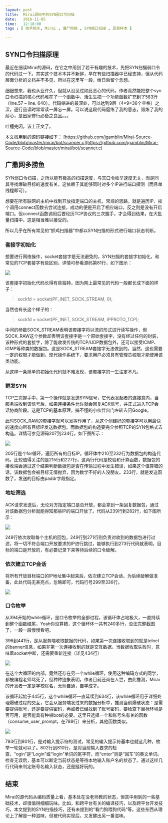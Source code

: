 ```yaml
--- 
layout: post
title:  Mirai源码中的SYN弱口令扫描
date:   2016-11-05
time:   12:18:00
tags : [ 技术相关, Mirai , 僵尸网络 , SYN端口扫描 , 恶意样本 ]

---
```


## SYN口令扫描原理  

最近在细读Mirai的源码，在它之中用到了若干有趣的技术，先把SYN扫描弱口令的代码过一下。其实这个技术本并不新鲜，早在有些扫描器中已经支持，但从代码层面分析的文档并不多见，所以在这里写一段，给日后留个念想。


细细想来，我也从业许久，但就从没见过如此恶心的代码，作者竟然能把整个syn口令扫描的核心代码堆在了一个函数中，活生生把一个功能函数扩充到了583行（line.57 – line. 640）。代码缩进的最深处，可以达到9层（4*9=36个空格）之深，逐行品读时常常读一屏忘一屏。可以说这段代码磨练了我的意志，锻炼了我的耐心，是出家修行必备之良品。。。

吐槽完闭，该上正文了。

本文档用到的源码链接如下：
[https://github.com/jgamblin/Mirai-Source-Code/blob/master/mirai/bot/scanner.c](https://github.com/jgamblin/Mirai-Source-Code/blob/master/mirai/bot/scanner.c)


## 广撒网多捞鱼

SYN弱口令扫描，之所以能有极高的扫描速度，与其口令枚举速度无关，而是同其寻找爆破目标的速度有关。这依赖于其能够同时对多个IP进行端口探测（而且单线程即可）。

想要在所有联网的主机中找到开放指定端口的主机，常规的思路，就是遍历IP，挨个调用connect函数去尝试连接，成功的便是开启了相应端口，反之则是没有开启端口。但connect函数调用后要经历TCP协议的三次握手，才会得到结果，在大批量扫描中，这是相当难以接受的。

所以几乎在所有常见的“抓鸡扫描器”中都以SYN扫描的形式进行端口状态判断。

### 套接字初始化

想要进行网络操作，socket套接字是无法避免的，SYN扫描的套接字初始化，和常见的TCP套接字有些区别，详情可参看源码第81行，如下图示：

![](http://rootkiter.com/images/2016_11_05_12_12/1.png)

该套接字初始化代码长得有些独特，因为网上最常见的代码一般都长成下面的样子：

> sockfd = socket(PF_INET, SOCK_STREAM, 0);

当然也有长这个样子的：

> sockfd = socket(PF_INET, SOCK_STREAM, IPPROTO_TCP);
 
中间的参数SOCK_STREAM表明该套接字将以流的形式进行读写操作，但SOCK_RAW这个参数却表明该套接字是一个原始套接字，没有经过任何的封装，该种形式的套接字，除了能收发传统的TCP/UDP数据包外，还可以接受ICMP、IGMP等种类的数据包。这是SOCK_STREAM套接字无法做到的。当然，这也需要一定的权限才能做到，现代操作系统下，要求用户必须具有管理员权限才能使用该类功能。

从这样一条简单的初始化代码就不难发现，该套接字的一生注定不凡。

### 群发SYN
TCP三次握手中，第一个操作就是发送SYN信号，它代表发起者的连接意向，当服务端收到该信号后，如果连接条件允许就会回复ACK信号，并正式进入TCP会话协商阶段。这是TCP的基本原理，搞不懂的小伙伴出门左转去问Google。

此时SOCK_RAW的套接字就可以发挥作用了，从这个创建好的套接字可以用最快的速度向所有目标IP发送数据包。而数据包的构造要完全参照TCP的SYN包格式去构造。详情可参见源码207到234行。如下图所示：

![](http://rootkiter.com/images/2016_11_05_12_12/2.png)

205行是个for循环，遍历所有的目标IP。循环体中210至232行为数据包的构造代码，比较值得关注的是215行和227行，这两行代码是校验和计算函数，数据包的接收端会通过这个结果判断数据包是否在传输过程中发生错误，如果这个值算错的话，该数据包会被目标无情抛弃，因为数学不好的人没朋友。233行，就是发送函数了，发送的目标由paddr字段指定。

### 地址筛选

ACK请求发送后，无论对方指定端口是否开放，都会拿到一条回复数据包，通过对该数据包分析就能得知那些IP的端口开放了。代码从239行到282行，如下图所示：

![](http://rootkiter.com/images/2016_11_05_12_12/3.png)

248行依次收取每个主机的回包，249行到271行则负责对收到的数据包进行过滤，将一切不符合端口开放要求的IP进行跳过，能够执行到273行代码就表明，目标的端口是开放的，有必要记录下来等待后续的口令破解。

### 依次建立TCP会话
将所有开放目标端口的IP地址集中起来后，依次建立TCP会话，为后续破解做准备，此处代码无甚亮点，忽略即可，代码行号299至336行。

![](http://rootkiter.com/images/2016_11_05_12_12/4.png)

### 口令枚举
从394开始的while循环，是口令枚举的全部过程，该循环体占地极大，一直持续到整个函数结尾，Yeah你没算错，这个循环体一共有240多行，没法完整截图了，一段一段慢慢看吧。

396到441行，是从服务端收取数据的代码，如果第一次连接收取到的就是telnet的banner信息，如果非第一次连接收到的就是交互数据。当数据收取失败时，意味着socket中断，还需要重新连接（详见434行）

![](http://rootkiter.com/images/2016_11_05_12_12/5.png)

在这个大循环的内部，竟然还存在另一个while循环，使用这种编码方式的同学，都被编程老师骂死了，但种种迹象表明，作者目前还尚在人世，由此推测，Mirai的开发者一定是学校除名，无师自通，自学成才。

该循环起始于445行，这个while循环一直延续到634行，该while循环用于详细处理爆破过程的交互，它会从服务端发过来的数据分析中，推测当前爆破状态：是需要提供账号，还是要提供密码，再或者已经找到了账号密码，要检查下目标环境是否可用，是否能具有种植bot的必要。这里只选择一个和账号名有关的函数（consume_user_prompt，在788行）来分析，其他函数类似。

![](http://rootkiter.com/images/2016_11_05_12_12/6.png)

793行到801行，是对输入提示符的测试，常见的输入提示符基本也就这几种，枚举一轮就可以了。802行到810行，是对当前输入要求的检查，“ogin”是“Login”或“login”单词的尾字符，而“enter”则是“回车”的英文单词。检查无误后，基本可以断定当前状态是等待本地输入账户名的状态了。通过这样几行代码来判定账号名输入状态，还是挺好玩的。

## 结束

Mirai的源代码从编码质量上看，基本处在没老师教的状态，但其中用到的一些基础技术，却很值得细细玩味。比如，和跨平台有关的编译技巧，以及跨平台开发技巧，本文提到的SYN扫描技巧，还有未提到的“看门狗喂狗代码”等。这些东西从理论上了解是一种滋味，但被代码实现后，又发酵出另一番滋味。
